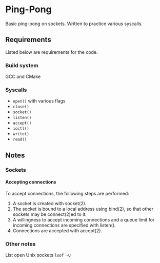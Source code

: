 # Ping-Pong
Basic ping-pong on sockets. Written to practice various syscalls.

## Requirements
Listed below are requirements for the code.

### Build system
GCC and CMake

### Syscalls
- `open()` with various flags
- `close()`
- `socket()`
- `listen()`
- `accept()`
- `ioctl()`
- `write()`
- `read()`

## Notes

### Sockets
#### Accepting connections
To accept connections, the following steps are performed:

1.  A socket is created with socket(2).
2.  The socket is bound to a local address using bind(2), so that other
sockets may be connect(2)ed to it.
3.  A willingness to accept incoming connections and a queue limit for 
incoming connections are specified with listen().
4.  Connections are accepted with accept(2).

### Other notes
List open Unix sockets
`lsof -U`
